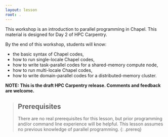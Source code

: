 ```yaml
---
layout: lesson
root: .
---
```


This workshop is an introduction to parallel programming in Chapel. This material is designed for Day 2
of HPC Carpentry.

By the end of this workshop, students will know:

* the basic syntax of Chapel codes,
* how to run single-locale Chapel codes,
* how to write task-parallel codes for a shared-memory compute node,
* how to run multi-locale Chapel codes,
* how to write domain-parallel codes for a distributed-memory cluster.

**NOTE: This is the draft HPC Carpentry release. Comments and feedback are welcome.** 

> ## Prerequisites
>
> There are no real prerequisites for this lesson, but prior programming and/or command line experience
> will be helpful. This lesson assumes no previous knowledge of parallel programming.
{: .prereq}

